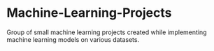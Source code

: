 # Machine-Learning-Projects
Group of small machine learning projects created while implementing machine learning models on various datasets.
 
